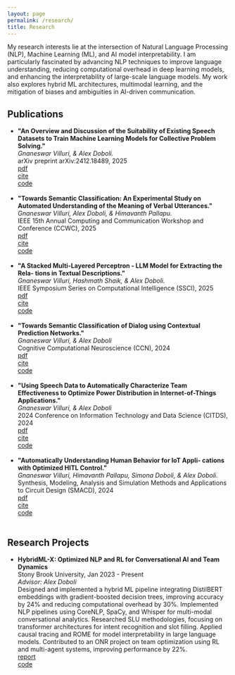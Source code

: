 ```yaml
---
layout: page
permalink: /research/
title: Research
---
```


My research interests lie at the intersection of Natural Language Processing (NLP), Machine Learning (ML), and AI model interpretability. I am particularly fascinated by advancing NLP techniques to improve language understanding, reducing computational overhead in deep learning models, and enhancing the interpretability of large-scale language models. My work also explores hybrid ML architectures, multimodal learning, and the mitigation of biases and ambiguities in AI-driven communication.

<h2>Publications</h2>
<ul>
<li>
		<b>"An Overview and Discussion of the Suitability of Existing Speech Datasets to Train Machine Learning Models for Collective Problem Solving."</b><br>
		<i>Gnaneswar Villuri, & Alex Doboli.</i><br>
		arXiv preprint arXiv:2412.18489, 2025<br>
		<a href="arXiv_2025.pdf"><div class="color-button">pdf</div></a><a href="https://arxiv.org/abs/2412.18489"><div class="color-button">cite</div></a><a href=""><div class="color-button">code</div></a>
	</li><br>
<li>
		<b>"Towards Semantic Classification: An Experimental Study on Automated Understanding of the Meaning of Verbal Utterances."</b><br>
		<i>Gnaneswar Villuri, Alex Doboli, & Himavanth Pallapu.</i><br>
		IEEE 15th Annual Computing and Communication Workshop and Conference (CCWC), 2025<br>
		<a href="CCWC_2025.pdf"><div class="color-button">pdf</div></a><a href=""><div class="color-button">cite</div></a><a href=""><div class="color-button">code</div></a>
	</li><br>
	<li>
		<b>"A Stacked Multi-Layered Perceptron - LLM Model for Extracting the Rela- tions in Textual Descriptions."</b><br>
		<i>Gnaneswar Villuri, Hashmath Shaik, & Alex Doboli.</i><br>
		IEEE Symposium Series on Computational Intelligence (SSCI), 2025<br>
		<a href="SSCI_2025.pdf"><div class="color-button">pdf</div></a><a href=""><div class="color-button">cite</div></a><a href=""><div class="color-button">code</div></a>
	</li><br>
	<li>
		<b>"Towards Semantic Classification of Dialog using Contextual Prediction Networks."</b><br>
		<i>Gnaneswar Villuri, & Alex Doboli</i><br>
		Cognitive Computational Neuroscience (CCN), 2024<br>
		<a href="CCN_2024_Poster.pdf"><div class="color-button">pdf</div></a><a href="https://scholar.google.com/citations?view_op=view_citation&hl=en&user=R3QlsS8AAAAJ&citation_for_view=R3QlsS8AAAAJ:Fu2w8maKXqMC"><div class="color-button">cite</div></a><a href=""><div class="color-button">code</div></a>
	</li><br>
	<li>
		<b>"Using Speech Data to Automatically Characterize Team Effectiveness to Optimize Power Distribution in Internet-of-Things Applications."</b><br>
		<i>Gnaneswar Villuri, & Alex Doboli</i><br>
		2024 Conference on Information Technology and Data Science (CITDS), 2024<br>
		<a href="CITDS_2024.pdf"><div class="color-button">pdf</div></a><a href="https://ieeexplore.ieee.org/abstract/document/10791359"><div class="color-button">cite</div></a><a href=""><div class="color-button">code</div></a>
	</li><br>
	<li>
		<b>"Automatically Understanding Human Behavior for IoT Appli- cations with Optimized HITL Control."</b><br>
		<i>Gnaneswar Villuri, Himavanth Pallapu, Simona Doboli, & Alex Doboli.</i><br>
		Synthesis, Modeling, Analysis and Simulation Methods and Applications to Circuit Design (SMACD), 2024<br>
		<a href="SMACD_2024.pdf"><div class="color-button">pdf</div></a><a href="https://ieeexplore.ieee.org/abstract/document/10745415"><div class="color-button">cite</div></a><a href=""><div class="color-button">code</div></a>
	</li><br>
</ul>

<h2>Research Projects</h2>
<ul>
	<li>
		<b>HybridML-X: Optimized NLP and RL for Conversational AI and Team Dynamics</b><br>
		Stony Brook University, Jan 2023 - Present<br>
		<i>Advisor: Alex Doboli</i><br>
		Designed and implemented a hybrid ML pipeline integrating DistilBERT embeddings with gradient-boosted decision trees, improving accuracy by 24% and reducing computational overhead by 30%. Implemented NLP pipelines using CoreNLP, SpaCy, and Whisper for multi-modal conversational analytics. Researched SLU methodologies, focusing on transformer architectures for intent recognition and slot filling. Applied causal tracing and ROME for model interpretability in large language models. Contributed to an ONR project on team optimization using RL and multi-agent systems, improving performance by 22%.<br>
		<a href=""><div class="color-button">report</div></a><a href=""><div class="color-button">code</div></a>
	</li><br>
</ul>

<!-- <h2>Research Implementations</h2>
<ul>
	<li>
		<b>Title #1</b>: Brief description of this research implementation.<br>
		<a href=""><div class="color-button">paper</div></a><a href=""><div class="color-button">report</div></a><a href=""><div class="color-button">code</div></a>
	</li><br>
	<li>
		<b>Title #2</b>: Brief description of this research implementation.<br>
		<a href=""><div class="color-button">paper</div></a><a href=""><div class="color-button">report</div></a><a href=""><div class="color-button">code</div></a>
	</li><br>
</ul> -->